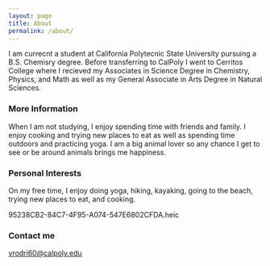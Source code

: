 ```yaml
---
layout: page
title: About
permalink: /about/
---
```


I am currecnt a student at California Polytecnic State University pursuing a B.S. Chemisry degree. Before transferring to CalPoly I went to Cerritos College where I recieved my Associates in Science Degree in Chemistry, Physics, and Math as well as my General Associate in Arts Degree in Natural Sciences.

### More Information

When I am not studying, I enjoy spending time with friends and family. I enjoy cooking and trying new places to eat as well as spending time outdoors and practicing yoga. I am a big animal lover so any chance I get to see or be around animals brings me happiness. 

### Personal Interests

On my free time, I enjoy doing yoga, hiking, kayaking, going to the beach, trying new places to eat, and cooking. 

95238CB2-84C7-4F95-A074-547E6802CFDA.heic

### Contact me

[vrodri60@calpoly.edu](mailto:vrodri60@calpoly.edu)
